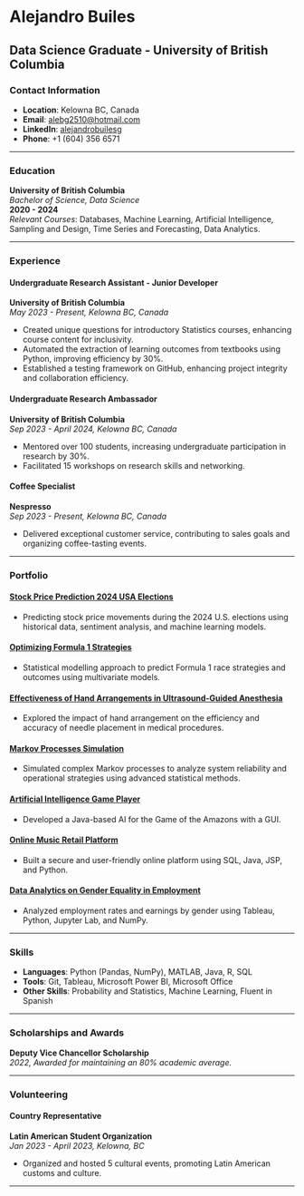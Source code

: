 # Alejandro Builes
## Data Science Graduate - University of British Columbia

### Contact Information
- **Location**: Kelowna BC, Canada
- **Email**: [alebg2510@hotmail.com](mailto:alebg2510@hotmail.com)
- **LinkedIn**: [alejandrobuilesg](https://www.linkedin.com/in/alejandrobuilesg)
- **Phone**: +1 (604) 356 6571

---

### Education
**University of British Columbia**  
_Bachelor of Science, Data Science_  
**2020 - 2024**  
*Relevant Courses*: Databases, Machine Learning, Artificial Intelligence, Sampling and Design, Time Series and Forecasting, Data Analytics.

---

### Experience

#### Undergraduate Research Assistant - Junior Developer
**University of British Columbia**  
_May 2023 - Present, Kelowna BC, Canada_
- Created unique questions for introductory Statistics courses, enhancing course content for inclusivity.
- Automated the extraction of learning outcomes from textbooks using Python, improving efficiency by 30%.
- Established a testing framework on GitHub, enhancing project integrity and collaboration efficiency.

#### Undergraduate Research Ambassador
**University of British Columbia**  
_Sep 2023 - April 2024, Kelowna BC, Canada_
- Mentored over 100 students, increasing undergraduate participation in research by 30%.
- Facilitated 15 workshops on research skills and networking.

#### Coffee Specialist
**Nespresso**  
_Sep 2023 - Present, Kelowna BC, Canada_
- Delivered exceptional customer service, contributing to sales goals and organizing coffee-tasting events.

---

### Portfolio

#### [Stock Price Prediction 2024 USA Elections](https://github.com/alebuiles/stock-price-prediction-2024-elections)
- Predicting stock price movements during the 2024 U.S. elections using historical data, sentiment analysis, and machine learning models.

#### [Optimizing Formula 1 Strategies](DATA_410_Final_Project.pdf)
- Statistical modelling approach to predict Formula 1 race strategies and outcomes using multivariate models.

#### [Effectiveness of Hand Arrangements in Ultrasound-Guided Anesthesia](STAT400_Final_Project.pdf)
- Explored the impact of hand arrangement on the efficiency and accuracy of needle placement in medical procedures.

#### [Markov Processes Simulation](STAT403_Final_Project.pdf)
- Simulated complex Markov processes to analyze system reliability and operational strategies using advanced statistical methods.
  
#### [Artificial Intelligence Game Player](https://github.com/COSC-322-Team-03/Game-Project)
- Developed a Java-based AI for the Game of the Amazons with a GUI.

#### [Online Music Retail Platform](https://github.com/PatchFact/COSC304_Lab10)
- Built a secure and user-friendly online platform using SQL, Java, JSP, and Python.

#### [Data Analytics on Gender Equality in Employment](https://github.com/ubco-W2021T1-data301/project-group02-project)
- Analyzed employment rates and earnings by gender using Tableau, Python, Jupyter Lab, and NumPy.

---

### Skills
- **Languages**: Python (Pandas, NumPy), MATLAB, Java, R, SQL
- **Tools**: Git, Tableau, Microsoft Power BI, Microsoft Office
- **Other Skills**: Probability and Statistics, Machine Learning, Fluent in Spanish

---

### Scholarships and Awards
**Deputy Vice Chancellor Scholarship**  
_2022, Awarded for maintaining an 80% academic average._

---

### Volunteering
#### Country Representative
**Latin American Student Organization**  
_Jan 2023 - April 2023, Kelowna, BC_
- Organized and hosted 5 cultural events, promoting Latin American customs and culture.

---
